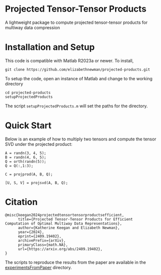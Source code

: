 # Projected Tensor-Tensor Products
A lightweight package to compute projected tensor-tensor products for multiway data compression

# Installation and Setup

This code is compatible with Matlab R2023a or newer. To install, 
```console
git clone https://github.com/elizabethnewman/projected-products.git
```
To setup the code, open an instance of Matlab and change to the working directory
```console
cd projected-products
setupProjectedProducts
```

The script ```setupProjectedProducts.m``` will set the paths for the directory. 

# Quick Start
Below is an example of how to multiply two tensors and compute the tensor SVD under the projected product:

```console
A = randn(3, 4, 5);
B = randn(4, 6, 5);
Q = orth(randn(5));
Q = Q(:,1:3);

C = projprod(A, B, Q);

[U, S, V] = projsvd(A, B, Q);
```

# Citation
```console
@misc{keegan2024projectedtensortensorproductsefficient,
      title={Projected Tensor-Tensor Products for Efficient Computation of Optimal Multiway Data Representations}, 
      author={Katherine Keegan and Elizabeth Newman},
      year={2024},
      eprint={2409.19402},
      archivePrefix={arXiv},
      primaryClass={math.NA},
      url={https://arxiv.org/abs/2409.19402}, 
}
```

The scripts to reproduce the results from the paper are available in the [experimentsFromPaper](https://github.com/elizabethnewman/projected-products/tree/main/experimentsFromPaper) directory.


